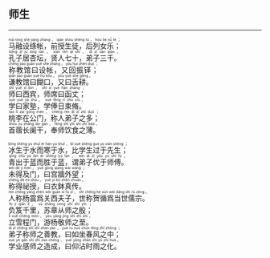 ## 师生
---
<div>

<p>
<ruby><rb> 马融设绦帐，前授生徒，后列女乐； </rb> <rt>mǎ  róng  shè  jiàng  zhàng ， qián  shòu  shēng  tú ， hòu  liè  nǚ  lè ；</rt></ruby><BR>
<ruby><rb> 孔子居杏坛，贤人七十，弟子三千。 </rb> <rt>kǒng  zǐ  jū  xìng  tán ， xián  rén  qī  shí ， dì  zǐ  sān  qiān 。</rt></ruby><BR>
<ruby><rb> 称教馆曰设帐，又回振铎； </rb> <rt>chēng  jiào  guǎn  yuē  shè  zhàng ， yòu  huí  zhèn  duó ；</rt></ruby><BR>
<ruby><rb> 谦教馆曰餬口，又曰舌耕。 </rb> <rt>qiān  jiào  guǎn  yuē  hú  kǒu ， yòu  yuē  shé  gēng 。</rt></ruby><BR>
<ruby><rb> 师曰西宾，师席曰函丈； </rb> <rt>shī  yuē  xī  bīn ， shī  xí  yuē  hán  zhàng ；</rt></ruby><BR>
<ruby><rb> 学曰家塾，学俸日束脩。 </rb> <rt>xué  yuē  jiā  shú ， xué  fèng  rì  shù  xiū 。</rt></ruby><BR>
<ruby><rb> 桃李在公门，称人弟子之多； </rb> <rt>táo  lǐ  zài  gōng  mén ， chēng  rén  dì  zǐ  zhī  duō ；</rt></ruby><BR>
<ruby><rb> 首蓿长阑干，奉师饮食之薄。 </rb> <rt>shǒu  xu  zhǎng  lán  gàn ， fèng  shī  yǐn  shí  zhī  báo 。</rt></ruby><BR></p>

<p>
<ruby><rb> 冰生于水而寒于水，比学生过于先生； </rb> <rt>bīng  shēng  yú  shuǐ  ér  hán  yú  shuǐ ， bǐ  xué  shēng  guò  yú  xiān  shēng ；</rt></ruby><BR>
<ruby><rb> 青出于蓝而胜于蓝，谓弟子优于师傅。 </rb> <rt>qīng  chū  yú  lán  ér  shèng  yú  lán ， wèi  dì  zǐ  yōu  yú  shī  fù 。</rt></ruby><BR>
<ruby><rb> 未得及门，曰宫牆外望； </rb> <rt>wèi  dé  jí  mén ， yuē  gōng  qiáng  wài  wàng ；</rt></ruby><BR>
<ruby><rb> 称得祕授，曰衣鉢真传。 </rb> <rt>chēng  dé  mì  shòu ， yuē  yī  bō  zhēn  chuán 。</rt></ruby><BR>
<ruby><rb> 人称杨震爲关西夫子，世称贺循爲当世儒宗。 </rb> <rt>rén  chēng  yáng  zhèn  wèi  guān  xī  fū  zǐ ， shì  chēng  hè  xún  wèi  dāng  shì  rú  zōng 。</rt></ruby><BR>
<ruby><rb> 负笈千里，苏章从师之殷； </rb> <rt>fù  jí  qiān  lǐ ， sū  zhāng  cóng  shī  zhī  yīn ；</rt></ruby><BR>
<ruby><rb> 立雪程门，游杨敬师之至。 </rb> <rt>lì  xuě  chéng  mén ， yóu  yáng  jìng  shī  zhī  zhì 。</rt></ruby><BR>
<ruby><rb> 弟子称师之善教，曰如坐春风之中； </rb> <rt>dì  zǐ  chēng  shī  zhī  shàn  jiào ， yuē  rú  zuò  chūn  fēng  zhī  zhōng ；</rt></ruby><BR>
<ruby><rb> 学业感师之造成，曰仰沾时雨之化。 </rb> <rt>xué  yè  gǎn  shī  zhī  zào  chéng ， yuē  yǎng  zhān  shí  yǔ  zhī  huà 。</rt></ruby><BR></p>

</div>
